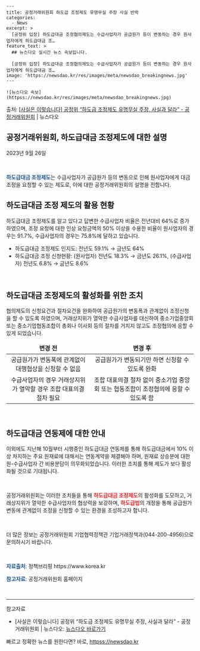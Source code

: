    ---
    title: 공정거래위원회 하도급 조정제도 유명무실 주장 사실 반박
    categories:
      - News
    excerpt: >
      [공정위 입장] 하도급대금 조정협의제도는 수급사업자가 공급원가 등이 변동하는 경우 원사업자에게 하도급대금 조…
    feature_text: >
      ## 뉴스다오 실시간 뉴스 속보입니다.
    
      [공정위 입장] 하도급대금 조정협의제도는 수급사업자가 공급원가 등이 변동하는 경우 원사업자에게 하도급대금 조…
    image: 'https://newsdao.kr/res/images/meta/newsdao_breakingnews.jpg'
    ---
    
    ![뉴스다오 속보](httpss://newsdao.kr/res/images/meta/newsdao_breakingnews.jpg)

<p>출처: <a href="httpss://newsdao.kr/2955" rel="dofollow">[사실은 이렇습니다] 공정위 “하도급 조정제도 유명무실 주장, 사실과 달라” - 공정거래위원회</a> | 뉴스다오</p>

<h2 data-ke-size="size32">공정거래위원회, 하도급대금 조정제도에 대한 설명</h2>
<p data-ke-size="size16">2023년 9월 26일</p>
<p data-ke-size="size16">&nbsp;</p>
<p data-ke-size="size16"><b><span style="color: #1a5490;">하도급대금 조정제도</span></b>는 수급사업자가 공급원가 등의 변동으로 인해 원사업자에게 대금 조정을 요청할 수 있는 제도로, 이에 대한 공정거래위원회의 설명을 전합니다.</p>

<h2 data-ke-size="size26">하도급대금 조정 제도의 활용 현황</h2>
<p data-ke-size="size16">하도급대금 조정제도를 알고 있다고 답변한 수급사업자 비율은 전년대비 64%로 증가하였으며, 조정 요청에 대한 인상 요청금액의 50% 이상을 수용한 비율이 원사업자의 경우는 91.7%, 수급사업자의 경우는 75.8%에 달하고 있습니다.</p>
<ul>
<li>하도급대금 조정제도 인지도: 전년도 59.1% → 금년도 64%</li>
<li>하도급대금 조정 신청현황: (원사업자) 전년도 18.3% → 금년도 26.1%, (수급사업자) 전년도 6.8% → 금년도 8.6%</li>
</ul>
<p>&nbsp;</p>

<h2 data-ke-size="size26">하도급대금 조정제도의 활성화를 위한 조치</h2>
<p data-ke-size="size16">협의제도의 신청요건과 절차요건을 완화하여 공급원가의 변동폭과 관계없이 조정신청을 할 수 있도록 하였으며, 거래상지위가 열악한 수급사업자를 대신하여 중소기업중앙회 또는 중소기업협동조합이 총회나 이사회 등의 절차를 거치지 않고도 조정협의에 응할 수 있게 되었습니다.</p>
<table>
<thead>
<tr>
<td style="text-align: center; height: 17px;"><b>변경 전</b></td>
<td style="text-align: center; height: 17px;"><b>변경 후</b></td>
</tr>
</thead>
<tbody>
<tr>
<td style="text-align: center; height: 17px;">공급원가가 변동폭에 관계없이 대행협상을 신청할 수 없음</td>
<td style="text-align: center; height: 17px;">공급원가가 변동되기만 하면 신청할 수 있도록 완화</td>
</tr>
<tr>
<td style="text-align: center; height: 17px;">수급사업자의 경우 거래상지위가 열악할 경우 조합 대표의결 절차 필요</td>
<td style="text-align: center; height: 17px;">조합 대표의결 절차 없이 중소기업 중앙회 또는 협동조합이 조정협의에 응할 수 있도록 함</td>
</tr>
</tbody>
</table>
<p>&nbsp;</p>

<h2 data-ke-size="size26">하도급대금 연동제에 대한 안내</h2>
<p data-ke-size="size16">이외에도 지난해 10월부터 시행중인 하도급대금 연동제를 통해 하도급대금에서 10% 이상 차지하는 주요 원재료에 대해서는 연동계약을 체결해야 하며, 원재료 상승분에 대한 원-수급사업자 간 비용분담이 의무화되었습니다. 이러한 조치를 통해 제도가 보다 활성화될 것으로 기대됩니다.</p>
<p>&nbsp;</p>
<p data-ke-size="size16">공정거래위원회는 이러한 조치들을 통해 <b><span style="color: #ee2323;">하도급대금 조정제도</span></b>의 활성화를 도모하고, 거래상지위가 열악한 수급사업자의 협상력을 보강하며, <b><span style="color: #ee2323;">하도급법</span></b>의 개정을 통해 공급원가 변동에 관계없이 조정을 신청할 수 있는 환경을 조성하고자 합니다.</p>
<p>&nbsp;</p>
<p data-ke-size="size16">더 많은 정보는 공정거래위원회 기업협력정책관 기업거래정책과(044-200-4956)으로 문의하시기 바랍니다.</p>
<p>&nbsp;</p>
<p data-ke-size="size16"><b><span style="color: #1a5490;">자료출처</span></b>: 정책브리핑 https://www.korea.kr</p>
<p data-ke-size="size16"><b><span style="color: #1a5490;">참고자료</span></b>: 공정거래위원회 홈페이지</p>
<p>&nbsp;</p>
<hr>

참고자료
- [사실은 이렇습니다] 공정위 “하도급 조정제도 유명무실 주장, 사실과 달라” - 공정거래위원회 | 뉴스다오: [뉴스다오 바로가기](httpss://newsdao.kr/2955) 

빠르고 정확한 뉴스를 원한다면? 바로, <a href="httpss://newsdao.kr" rel="dofollow">httpss://newsdao.kr</a>


    